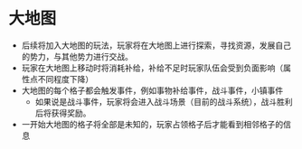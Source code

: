 ﻿# 大地图
- 后续将加入大地图的玩法，玩家将在大地图上进行探索，寻找资源，发展自己的势力，与其他势力进行交战。
- 玩家在大地图上移动时将消耗补给，补给不足时玩家队伍会受到负面影响（属性点不同程度下降）
- 大地图的每个格子都会触发事件，例如事物补给事件，战斗事件，小镇事件
  - 如果说是战斗事件，玩家将会进入战斗场景（目前的战斗系统），战斗胜利后将获得奖励。
- 一开始大地图的格子将全部是未知的，玩家占领格子后才能看到相邻格子的信息